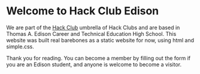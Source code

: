 # Welcome to Hack Club Edison
We are part of the [Hack Club](https://hackclub.com) umbrella of Hack Clubs and are based in Thomas A. Edison Career and Technical Education High School. This website was built real barebones as a static website for now, using html and simple.css. 

Thank you for reading. You can become a member by filling out the form if you are an Edison student, and anyone is welcome to become a visitor. 


